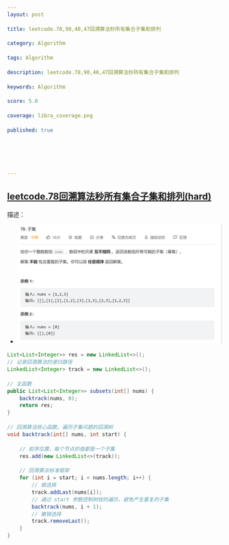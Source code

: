 ```yaml
---
layout: post

title: leetcode.78,90,40,47回溯算法秒所有集合子集和排列

category: Algorithm

tags: Algorithm

description: leetcode.78,90,40,47回溯算法秒所有集合子集和排列

keywords: Algorithm

score: 5.0

coverage: libra_coverage.png

published: true





---
```


##  [leetcode.78回溯算法秒所有集合子集和排列(hard)](https://leetcode.cn/problems/subsets/)

描述：

- ![image-20221015110840241](/assets/imgs/image-20221015110840241.png)

```java
List<List<Integer>> res = new LinkedList<>();
// 记录回溯算法的递归路径
LinkedList<Integer> track = new LinkedList<>();

// 主函数
public List<List<Integer>> subsets(int[] nums) {
    backtrack(nums, 0);
    return res;
}

// 回溯算法核心函数，遍历子集问题的回溯树
void backtrack(int[] nums, int start) {

    // 前序位置，每个节点的值都是一个子集
    res.add(new LinkedList<>(track));
    
    // 回溯算法标准框架
    for (int i = start; i < nums.length; i++) {
        // 做选择
        track.addLast(nums[i]);
        // 通过 start 参数控制树枝的遍历，避免产生重复的子集
        backtrack(nums, i + 1);
        // 撤销选择
        track.removeLast();
    }
}
```